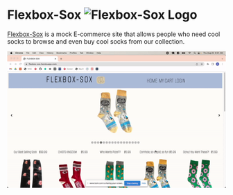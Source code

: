 # Flexbox-Sox ![Flexbox-Sox Logo](https://i.ibb.co/CQL4cpB/Untitled-design-1-removebg-preview.png)
[Flexbox-Sox](https://flexbox-sox.herokuapp.com/) is a mock E-commerce site that allows people who need cool socks to browse and even buy cool socks from our collection.

![](https://github.com/Flexbox-Sox/flexbox-sox/blob/main/flexbox-sox.gif)

